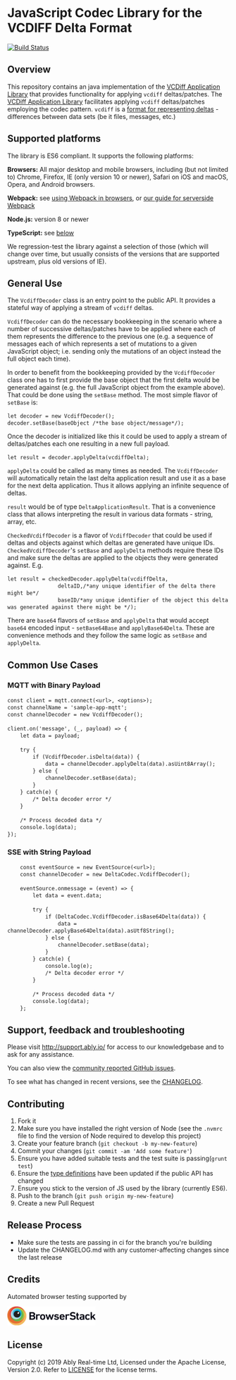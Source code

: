 # JavaScript Codec Library for the VCDIFF Delta Format
[![Build Status](https://travis-ci.org/ably/delta-codec-js.svg?branch=master)](https://travis-ci.org/ably/delta-codec-js)

## Overview

This repository contains an java implementation of the [VCDiff Application Library](https://github.com/ably/wiki/issues/380#issuecomment-533647591) that provides functionality for applying `vcdiff` deltas/patches. The  [VCDiff Application Library](https://github.com/ably/wiki/issues/380#issuecomment-533647591) facilitates applying `vcdiff` deltas/patches employing the codec pattern. `vcdiff` is a [format for representing deltas](https://tools.ietf.org/html/rfc3284) - differences between data sets (be it files, messages, etc.) 

## Supported platforms

The library is ES6 compliant. It supports the following platforms:

**Browsers:** All major desktop and mobile browsers, including (but not limited to) Chrome, Firefox, IE (only version 10 or newer), Safari on iOS and macOS, Opera, and Android browsers.

**Webpack:** see [using Webpack in browsers](#using-webpack), or [our guide for serverside Webpack](#serverside-usage-with-webpack)

**Node.js:** version 8 or newer

**TypeScript:** see [below](#typescript)


We regression-test the library against a selection of those (which will change over time, but usually consists of the versions that are supported upstream, plus old versions of IE).


## General Use

The `VcdiffDecoder` class is an entry point to the public API. It provides a stateful way of applying a stream of `vcdiff` deltas.

`VcdiffDecoder` can do the necessary bookkeeping in the scenario where a number of successive deltas/patches have to be applied where each of them represents the difference to the previous one (e.g. a sequence of messages each of which represents a set of mutations to a given JavaScript object; i.e. sending only the mutations of an object instead the full object each time).

In order to benefit from the bookkeeping provided by the `VcdiffDecoder` class one has to first provide the base object that the first delta would be generated against (e.g. the full JavaScript object from the example above). That could be done using the `setBase` method. The most simple flavor of `setBase` is:

```
let decoder = new VcdiffDecoder();
decoder.setBase(baseObject /*the base object/message*/);
```

Once the decoder is initialized like this it could be used to apply a stream of deltas/patches each one resulting in a new full payload.

```
let result = decoder.applyDelta(vcdiffDelta);
```
`applyDelta` could be called as many times as needed. The `VcdiffDecoder` will automatically retain the last delta application result and use it as a base for the next delta application. Thus it allows applying an infinite sequence of deltas.

`result` would be of type `DeltaApplicationResult`. That is a convenience class that allows interpreting the result in various data formats - string, array, etc.

`CheckedVcdiffDecoder` is a flavor of `VcdiffDecoder` that could be used if deltas and objects against which deltas are generated have unique IDs. `CheckedVcdiffDecoder`'s `setBase` and `applyDelta` methods require these IDs and make sure the deltas are applied to the objects they were generated against. E.g.

```
let result = checkedDecoder.applyDelta(vcdiffDelta, 
                deltaID,/*any unique identifier of the delta there might be*/ 
                baseID/*any unique identifier of the object this delta was generated against there might be */);
```

There are `base64` flavors of `setBase` and `applyDelta` that would accept `base64` encoded input - `setBase64Base` and `applyBase64Delta`. These are convenience methods and they follow the same logic as `setBase` and `applyDelta`.

## Common Use Cases

### MQTT with Binary Payload

```
const client = mqtt.connect(<url>, <options>);
const channelName = 'sample-app-mqtt';
const channelDecoder = new VcdiffDecoder();

client.on('message', (_, payload) => {
    let data = payload;

    try {
        if (VcdiffDecoder.isDelta(data)) {
            data = channelDecoder.applyDelta(data).asUint8Array();
        } else {
            channelDecoder.setBase(data);
        }
    } catch(e) {
        /* Delta decoder error */
    }

    /* Process decoded data */
    console.log(data);
});
```

### SSE with String Payload

```
    const eventSource = new EventSource(<url>);
    const channelDecoder = new DeltaCodec.VcdiffDecoder();
    
    eventSource.onmessage = (event) => {
        let data = event.data;

        try {
            if (DeltaCodec.VcdiffDecoder.isBase64Delta(data)) {
                data = channelDecoder.applyBase64Delta(data).asUtf8String();
            } else {
                channelDecoder.setBase(data);
            }
        } catch(e) {
            console.log(e);
            /* Delta decoder error */
        }
    
        /* Process decoded data */
        console.log(data);
    };
```

## Support, feedback and troubleshooting

Please visit http://support.ably.io/ for access to our knowledgebase and to ask for any assistance.

You can also view the [community reported GitHub issues](https://github.com/ably/delta-codec-js/issues).

To see what has changed in recent versions, see the [CHANGELOG](CHANGELOG.md).

## Contributing

1. Fork it
2. Make sure you have installed the right version of Node (see the `.nvmrc` file to find the version of Node required to develop this project)
3. Create your feature branch (`git checkout -b my-new-feature`)
4. Commit your changes (`git commit -am 'Add some feature'`)
5. Ensure you have added suitable tests and the test suite is passing(`grunt test`)
6. Ensure the [type definitions](https://github.com/ably/delta-codec-js/blob/master/ably.d.ts) have been updated if the public API has changed
7. Ensure you stick to the version of JS used by the library (currently ES6). 
8. Push to the branch (`git push origin my-new-feature`)
9. Create a new Pull Request

## Release Process

- Make sure the tests are passing in ci for the branch you're building
- Update the CHANGELOG.md with any customer-affecting changes since the last release

## Credits

Automated browser testing supported by

[<img src="./resources/Browserstack-logo@2x.png" width="200px"></img>](https://www.browserstack.com/)

## License

Copyright (c) 2019 Ably Real-time Ltd, Licensed under the Apache License, Version 2.0.  Refer to [LICENSE](LICENSE) for the license terms.
